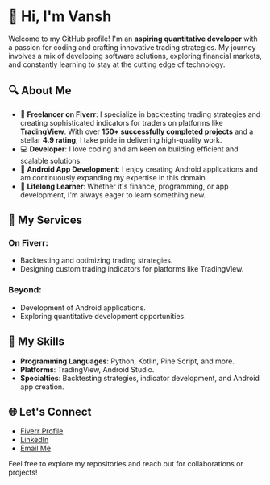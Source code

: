 # 👋 Hi, I'm Vansh

Welcome to my GitHub profile! I'm an **aspiring quantitative developer** with a passion for coding and crafting innovative trading strategies. My journey involves a mix of developing software solutions, exploring financial markets, and constantly learning to stay at the cutting edge of technology.

## 🔍 About Me

- 🎯 **Freelancer on Fiverr**: I specialize in backtesting trading strategies and creating sophisticated indicators for traders on platforms like **TradingView**. With over **150+ successfully completed projects** and a stellar **4.9 rating**, I take pride in delivering high-quality work.
- 💻 **Developer**: I love coding and am keen on building efficient and scalable solutions.
- 📱 **Android App Development**: I enjoy creating Android applications and am continuously expanding my expertise in this domain.
- 📘 **Lifelong Learner**: Whether it's finance, programming, or app development, I'm always eager to learn something new.

## 🌟 My Services

### On Fiverr:
- Backtesting and optimizing trading strategies.
- Designing custom trading indicators for platforms like TradingView.

### Beyond:
- Development of Android applications.
- Exploring quantitative development opportunities.

## 🚀 My Skills
- **Programming Languages**: Python, Kotlin, Pine Script, and more.
- **Platforms**: TradingView, Android Studio.
- **Specialties**: Backtesting strategies, indicator development, and Android app creation.

## 🌐 Let's Connect

- [Fiverr Profile](https://www.fiverr.com)  
- [LinkedIn](https://www.linkedin.com)  
- [Email Me](mailto:your-email@example.com)  

Feel free to explore my repositories and reach out for collaborations or projects!

